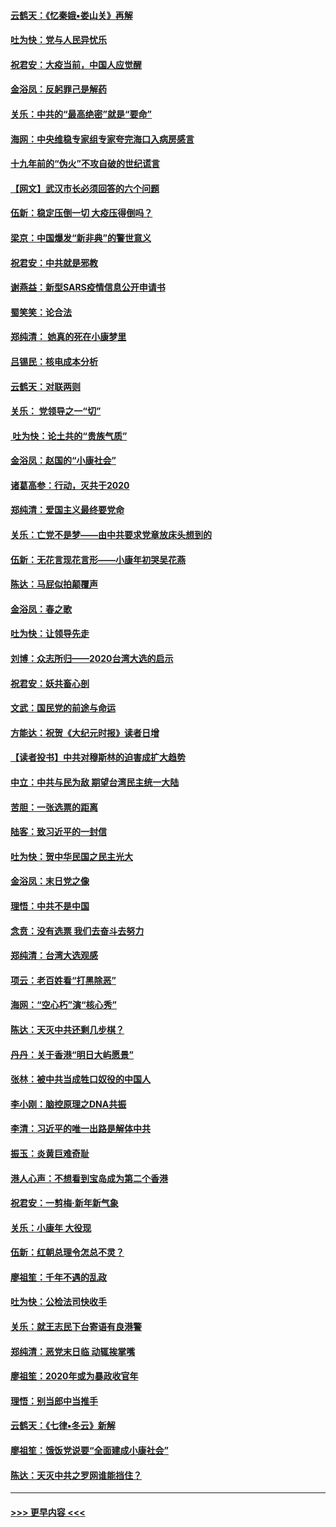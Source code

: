 #### [云鹤天：《忆秦娥▪娄山关》再解](../pages/nsc993/n11824682.md?t=01280011) 
#### [吐为快：党与人民异忧乐](../pages/nsc993/n11824660.md?t=01280011) 
#### [祝君安：大疫当前，中国人应觉醒](../pages/nsc993/n11821946.md?t=01280011) 
#### [金浴凤：反躬罪己是解药](../pages/nsc993/n11820280.md?t=01280011) 
#### [关乐：中共的“最高绝密”就是“要命”](../pages/nsc993/n11816946.md?t=01280011) 
#### [海网：中央维稳专家组专家夸完海口入病房感言](../pages/nsc993/n11815138.md?t=01280011) 
#### [十九年前的“伪火”不攻自破的世纪谎言](../pages/nsc993/n11813238.md?t=01280011) 
#### [【网文】武汉市长必须回答的六个问题](../pages/nsc993/n11813848.md?t=01280011) 
#### [伍新：稳定压倒一切 大疫压得倒吗？](../pages/nsc993/n11812634.md?t=01280011) 
#### [梁京：中国爆发“新非典”的警世意义](../pages/nsc993/n11812554.md?t=01280011) 
#### [祝君安：中共就是邪教](../pages/nsc993/n11812431.md?t=01280011) 
#### [谢燕益：新型SARS疫情信息公开申请书](../pages/nsc993/n11808840.md?t=01280011) 
#### [蜀笑笑：论合法](../pages/nsc993/n11808064.md?t=01280011) 
#### [郑纯清： 她真的死在小康梦里](../pages/nsc993/n11806623.md?t=01280011) 
#### [吕锡民：核电成本分析](../pages/nsc993/n11806284.md?t=01280011) 
#### [云鹤天：对联两则](../pages/nsc993/n11805957.md?t=01280011) 
#### [关乐： 党领导之一“切”](../pages/nsc993/n11804505.md?t=01280011) 
#### [ 吐为快：论土共的“贵族气质”](../pages/nsc993/n11804490.md?t=01280011) 
#### [金浴凤：赵国的“小康社会”](../pages/nsc993/n11804452.md?t=01280011) 
#### [诸葛高参：行动，灭共于2020](../pages/nsc993/n11804120.md?t=01280011) 
#### [郑纯清：爱国主义最终要党命](../pages/nsc993/n11802197.md?t=01280011) 
#### [关乐：亡党不是梦——由中共要求党章放床头想到的](../pages/nsc993/n11802156.md?t=01280011) 
#### [伍新：无花言现花言形——小康年初哭吴花燕](../pages/nsc993/n11800044.md?t=01280011) 
#### [陈达：马屁似拍颠覆声](../pages/nsc993/n11800010.md?t=01280011) 
#### [金浴凤：春之歌](../pages/nsc993/n11797687.md?t=01280011) 
#### [吐为快：让领导先走](../pages/nsc993/n11797512.md?t=01280011) 
#### [刘博：众志所归——2020台湾大选的启示](../pages/nsc993/n11796878.md?t=01280011) 
#### [祝君安：妖共畜心剖](../pages/nsc993/n11794273.md?t=01280011) 
#### [文武：国民党的前途与命运](../pages/nsc993/n11794198.md?t=01280011) 
#### [方能达：祝贺《大纪元时报》读者日增](../pages/nsc993/n11793807.md?t=01280011) 
#### [【读者投书】中共对穆斯林的迫害成扩大趋势](../pages/nsc993/n11791371.md?t=01280011) 
#### [中立：中共与民为敌 期望台湾民主统一大陆](../pages/nsc993/n11790392.md?t=01280011) 
#### [苦胆：一张选票的距离](../pages/nsc993/n11788914.md?t=01280011) 
#### [陆客：致习近平的一封信](../pages/nsc993/n11788867.md?t=01280011) 
#### [吐为快：贺中华民国之民主光大](../pages/nsc993/n11788618.md?t=01280011) 
#### [金浴凤：末日党之像](../pages/nsc993/n11787475.md?t=01280011) 
#### [理悟：中共不是中国](../pages/nsc993/n11787463.md?t=01280011) 
#### [念贲：没有选票  我们去奋斗去努力](../pages/nsc993/n11787398.md?t=01280011) 
#### [郑纯清：台湾大选观感](../pages/nsc993/n11786210.md?t=01280011) 
#### [项云：老百姓看“打黑除恶”](../pages/nsc993/n11785398.md?t=01280011) 
#### [海网：“空心朽”演“核心秀”](../pages/nsc993/n11783874.md?t=01280011) 
#### [陈达：天灭中共还剩几步棋？](../pages/nsc993/n11783719.md?t=01280011) 
#### [丹丹：关于香港“明日大屿愿景”](../pages/nsc993/n11783273.md?t=01280011) 
#### [张林：被中共当成牲口奴役的中国人](../pages/nsc993/n11782397.md?t=01280011) 
#### [李小刚：脑控原理之DNA共振](../pages/nsc993/n11780962.md?t=01280011) 
#### [李清：习近平的唯一出路是解体中共](../pages/nsc993/n11780866.md?t=01280011) 
#### [振玉：炎黄巨难奇耻](../pages/nsc993/n11779632.md?t=01280011) 
#### [港人心声：不想看到宝岛成为第二个香港](../pages/nsc993/n11778817.md?t=01280011) 
#### [祝君安：一剪梅‧新年新气象](../pages/nsc993/n11776340.md?t=01280011) 
#### [关乐：小康年 大役现](../pages/nsc993/n11774213.md?t=01280011) 
#### [伍新：红朝总理令怎总不灵？](../pages/nsc993/n11770813.md?t=01280011) 
#### [廖祖笙：千年不遇的乱政](../pages/nsc993/n11770373.md?t=01280011) 
#### [吐为快：公检法司快收手](../pages/nsc993/n11770359.md?t=01280011) 
#### [关乐：就王志民下台寄语有良港警](../pages/nsc993/n11769903.md?t=01280011) 
#### [郑纯清：恶党末日临 动辄挨掌嘴](../pages/nsc993/n11769356.md?t=01280011) 
#### [廖祖笙：2020年或为暴政收官年](../pages/nsc993/n11768216.md?t=01280011) 
#### [理悟：别当郎中当推手](../pages/nsc993/n11768243.md?t=01280011) 
#### [云鹤天：《七律▪冬云》新解](../pages/nsc993/n11768204.md?t=01280011) 
#### [廖祖笙：饿饭党说要“全面建成小康社会”](../pages/nsc993/n11767482.md?t=01280011) 
#### [陈达：天灭中共之罗网谁能挡住？](../pages/nsc993/n11767465.md?t=01280011) 

----
#### [ >>> 更早内容 <<< ](../indexes/nsc993-earlier.md)
